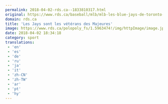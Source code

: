 ```yaml
---
permalink: 2018-04-02-rds.ca--1833810317.html
original: https://www.rds.ca/baseball/mlb/mlb-les-blue-jays-de-toronto-sont-l-equipe-la-plus-vieille-du-baseball-majeur-1.6023721?localLinksEnabled=false
domain: rds.ca
title: 'Les Jays sont les vétérans des Majeures'
image: https://www.rds.ca/polopoly_fs/1.5963474!/img/httpImage/image.jpg_gen/derivatives/details-xhdpi/image.jpg
date: 2018-04-02 18:34:18
category: sport
translations: 
 - 'en'
 - 'es'
 - 'de'
 - 'ru'
 - 'ja'
 - 'it'
 - 'zh-CN'
 - 'zh-TW'
 - 'ar'
 - 'pt'
 - 'hy'
---
```


